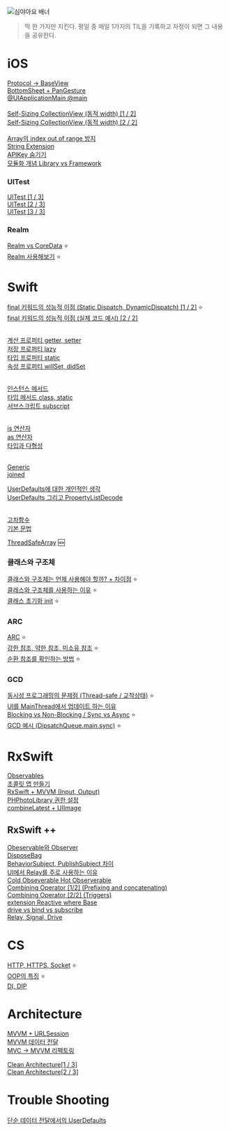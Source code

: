 ![심야아요 배너](https://user-images.githubusercontent.com/61109660/167799338-ab43eea4-8396-4f9b-be2f-99c57d9b2982.png)
> 딱 한 가지만 지킨다. 평일 중 매일 1가지의 TIL을 기록하고 자정이 되면 그 내용을 공유한다.

# iOS
 [Protocol -> BaseView](https://github.com/seungchan2/TIL/issues/6) </br>
 [BottomSheet + PanGesture](https://github.com/seungchan2/TIL/issues/8)  </br>
 [@UIApplicationMain @main](https://github.com/seungchan2/TIL/issues/22) </br> </br>
 [Self-Sizing CollectionView (동적 width) [1 / 2]](https://github.com/seungchan2/TIL/issues/25) </br> 
 [Self-Sizing CollectionView (동적 width) [2 / 2]](https://github.com/seungchan2/TIL/issues/27) </br>  </br> 
 [Array의 index out of range 방지](https://github.com/seungchan2/TIL/issues/53)  </br> 
 [String Extension](https://github.com/seungchan2/TIL/issues/70) </br>
 [APIKey 숨기기](https://github.com/seungchan2/TIL/issues/78)</br> 
 [모듈화 개념 Library vs Framework](https://github.com/seungchan2/TIL/issues/108)</br> 
 
 ### UITest
 [UITest [1 / 3]](https://github.com/seungchan2/TIL/issues/83)</br> 
 [UITest [2 / 3]](https://github.com/seungchan2/TIL/issues/84)</br> 
 [UITest [3 / 3]](https://github.com/seungchan2/TIL/issues/85)</br> 
 
 ### Realm 
 [Realm vs CoreData](https://github.com/seungchan2/TIL/issues/66)  ⭐️ </br> 
 [Realm 사용해보기](https://github.com/seungchan2/TIL/issues/67) ⭐️ </br> 
 
# Swift
 [final 키워드의 성능적 이점 (Static Dispatch, DynamicDispatch) [1 / 2]](https://github.com/seungchan2/TIL/issues/15) ⭐️ </br> 
 [final 키워드의 성능적 이점 (실제 코드 예시) [2 / 2]](https://github.com/seungchan2/TIL/issues/14) </br>  </br> 
 
 
 [계산 프로퍼티 getter, setter](https://github.com/seungchan2/TIL/issues/37) </br>
 [저장 프로퍼티 lazy](https://github.com/seungchan2/TIL/issues/26)  </br>
 [타입 프로퍼티 static](https://github.com/seungchan2/TIL/issues/44) </br>
 [속성 프로퍼티 willSet, didSet](https://github.com/seungchan2/TIL/issues/45) </br> </br>
 
 [인스턴스 메서드](https://github.com/seungchan2/TIL/issues/46)  </br>
 [타입 메서드 class, static](https://github.com/seungchan2/TIL/issues/47) </br>
 [서브스크립트 subscript](https://github.com/seungchan2/TIL/issues/48)  </br> </br>
 
 [is 연산자](https://github.com/seungchan2/TIL/issues/50)  </br>
 [as 연산자](https://github.com/seungchan2/TIL/issues/51)  </br>
 [타입과 다형성](https://github.com/seungchan2/TIL/issues/52)  </br> </br>

 [Generic](https://github.com/seungchan2/TIL/issues/72) </br>
 [joined](https://github.com/seungchan2/TIL/issues/74) </br>

 

 [UserDefaults에 대한 개인적인 생각](https://github.com/seungchan2/TIL/issues/30) </br>
 [UserDefaults 그리고 PropertyListDecode](https://github.com/seungchan2/TIL/issues/31)  </br>  </br> 
 
 
 
 
 [고차함수](https://github.com/seungchan2/TIL/issues/18) </br>
 [기본 문법](https://github.com/seungchan2/TIL/issues/23) 
 
 [ThreadSafeArray](https://github.com/seungchan2/TIL/issues/115) 🆕 </br>


### 클래스와 구조체
[클래스와 구조체는 언제 사용해야 할까? + 차이점](https://github.com/seungchan2/TIL/issues/2) ⭐️ </br>
[클래스와 구조체를 사용하는 이유](https://github.com/seungchan2/TIL/issues/41) ⭐️ </br>
[클래스 초기화 init](https://github.com/seungchan2/TIL/issues/24) ⭐ </br>

### ARC
[ARC](https://github.com/seungchan2/TIL/issues/3) ⭐️  </br> 
[강한 참조, 약한 참조, 미소유 참조](https://github.com/seungchan2/TIL/issues/58) ⭐️  </br> 
[순환 참조를 확인하는 방법](https://github.com/seungchan2/TIL/issues/7) ⭐️  </br>

### GCD
[동시성 프로그래밍의 문제점 (Thread-safe / 교착상태)](https://github.com/seungchan2/TIL/issues/10) ⭐️</br>
[UI를 MainThread에서 업데이트 하는 이유](https://github.com/seungchan2/TIL/issues/11)</br>
[Blocking vs Non-Blocking / Sync vs Async](https://github.com/seungchan2/TIL/issues/4) ⭐️</br>
[GCD 예시 (DipsatchQueue.main.sync)](https://github.com/seungchan2/TIL/issues/54) ⭐️ </br>

# RxSwift
[Observables](https://github.com/seungchan2/TIL/issues/16)</br>
[초콜릿 앱 만들기](https://github.com/seungchan2/TIL/issues/32)</br>
[RxSwift + MVVM (Input, Output)](https://github.com/seungchan2/TIL/issues/34) </br>
[PHPhotoLibrary 권한 설정](https://github.com/seungchan2/TIL/issues/38) </br>
[combineLatest + UIImage](https://github.com/seungchan2/TIL/issues/39) </br>

## RxSwift ++
[Obeservable와 Observer](https://github.com/seungchan2/RxSwift_Study/issues/1)</br>
[DisposeBag](https://github.com/seungchan2/RxSwift_Study/issues/2)</br>
[BehaviorSubject, PublishSubject 차이](https://github.com/seungchan2/RxSwift_Study/issues/3)</br>
[UI에서 Relay를 주로 사용하는 이유](https://github.com/seungchan2/RxSwift_Study/issues/4)</br>
[Cold Obseverable Hot Observerable](https://github.com/seungchan2/RxSwift_Study/issues/5)</br>
[Combining Operator [1/2] (Prefixing and concatenating)](https://github.com/seungchan2/RxSwift_Study/issues/6)</br>
[Combining Operator [2/2] (Triggers)](https://github.com/seungchan2/RxSwift_Study/issues/9)</br>
[extension Reactive where Base](https://github.com/seungchan2/RxSwift_Study/issues/10)</br>
[drive vs bind vs subscribe](https://github.com/seungchan2/RxSwift_Study/issues/11) </br>
[Relay, Signal, Drive](https://github.com/seungchan2/RxSwift_Study/issues/12) </br>

# CS
[HTTP, HTTPS, Socket](https://github.com/seungchan2/TIL/issues/5) ⭐️ </br>
[OOP의 특징](https://github.com/seungchan2/TIL/issues/42) ⭐️ </br>
[DI, DIP](https://github.com/seungchan2/TIL/issues/79) </br>

# Architecture
[MVVM + URLSession](https://github.com/seungchan2/TIL/issues/69) </br> 
[MVVM 데이터 전달](https://github.com/seungchan2/TIL/issues/73) </br>
[MVC -> MVVM 리팩토링](https://github.com/seungchan2/TIL/issues/76) </br>

[Clean Architecture[1 / 3]](https://github.com/seungchan2/TIL/issues/80) </br>
[Clean Architecture[2 / 3]](https://github.com/seungchan2/TIL/issues/81) </br>

# Trouble Shooting

[단순 데이터 전달에서의 UserDefaults](https://github.com/seungchan2/TIL/issues/1) 
